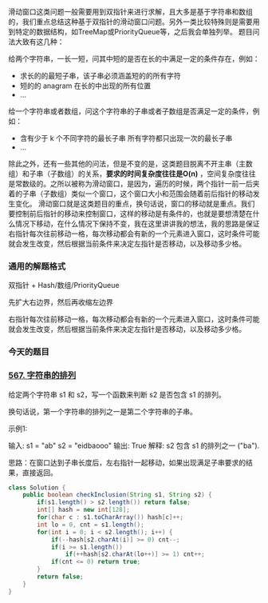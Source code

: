 滑动窗口这类问题一般需要用到双指针来进行求解，且大多是基于字符串和数组的，我们重点总结这种基于双指针的滑动窗口问题。另外一类比较特殊则是需要用到特定的数据结构，如TreeMap或PriorityQueue等，之后我会单独列举。
题目问法大致有这几种：

给两个字符串，一长一短，问其中短的是否在长的中满足一定的条件存在，例如：

- 求长的的最短子串，该子串必须涵盖短的的所有字符
- 短的的 anagram 在长的中出现的所有位置
- ...

给一个字符串或者数组，问这个字符串的子串或者子数组是否满足一定的条件，例如：

- 含有少于 k 个不同字符的最长子串
 所有字符都只出现一次的最长子串
- ...

除此之外，还有一些其他的问法，但是不变的是，这类题目脱离不开主串（主数组）和子串（子数组）的关系，**要求的时间复杂度往往是O(n)** ，空间复杂度往往是常数级的。之所以被称为滑动窗口，是因为，遍历的时候，两个指针一前一后夹着的子串（子数组）类似一个窗口，这个窗口大小和范围会随着前后指针的移动发生变化。
滑动窗口就是这类题目的重点，换句话说，窗口的移动就是重点。我们要控制前后指针的移动来控制窗口，这样的移动是有条件的，也就是要想清楚在什么情况下移动，在什么情况下保持不变，我在这里讲讲我的想法，我的思路是保证右指针每次往前移动一格，每次移动都会有新的一个元素进入窗口，这时条件可能就会发生改变，然后根据当前条件来决定左指针是否移动，以及移动多少格。

### 通用的解题格式
双指针 + Hash/数组/PriorityQueue

先扩大右边界，然后再收缩左边界

右指针每次往前移动一格，每次移动都会有新的一个元素进入窗口，这时条件可能就会发生改变，然后根据当前条件来决定左指针是否移动，以及移动多少格。

### 今天的题目

### [567. 字符串的排列](https://leetcode-cn.com/problems/permutation-in-string/)

给定两个字符串 s1 和 s2，写一个函数来判断 s2 是否包含 s1 的排列。

换句话说，第一个字符串的排列之一是第二个字符串的子串。

示例1:

输入: s1 = "ab" s2 = "eidbaooo"
输出: True
解释: s2 包含 s1 的排列之一 ("ba").

思路：在窗口达到子串长度后，左右指针一起移动，如果出现满足子串要求的结果，直接返回。

```Java
class Solution {
    public boolean checkInclusion(String s1, String s2) {
        if(s1.length() > s2.length()) return false;
        int[] hash = new int[128];
        for(char c : s1.toCharArray()) hash[c]++;
        int lo = 0, cnt = s1.length();
        for(int i = 0; i < s2.length(); i++) {
            if(--hash[s2.charAt(i)] >= 0) cnt--;
            if(i >= s1.length()) 
                if(++hash[s2.charAt(lo++)] >= 1) cnt++;
            if(cnt <= 0) return true;
        }
        return false;
    }
}
```
